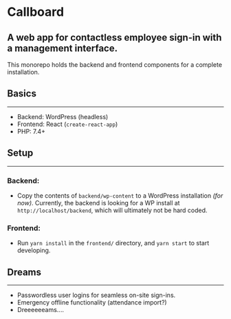 # Callboard

## A web app for contactless employee sign-in with a management interface.

This monorepo holds the backend and frontend components for a complete installation.

## Basics

---

- Backend: WordPress (headless)
- Frontend: React (`create-react-app`)
- PHP: 7.4+

## Setup

---

### Backend:

- Copy the contents of `backend/wp-content` to a WordPress installation _(for now)_. Currently, the backend is looking for a WP install at `http://localhost/backend`, which will ultimately not be hard coded.

### Frontend:

- Run `yarn install` in the `frontend/` directory, and `yarn start` to start developing.

## Dreams

---

- Passwordless user logins for seamless on-site sign-ins.
- Emergency offline functionality (attendance import?)
- Dreeeeeeams....
